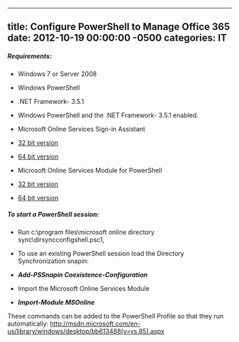 ﻿---

title:  Configure PowerShell to Manage Office 365
date:   2012-10-19 00:00:00 -0500
categories: IT
---






<h5 id="O365PowerShellDirSyncKB-Requirements">Requirements:</h5>

- Windows 7 or Server 2008
- Windows PowerShell
- .NET Framework- 3.5.1
- Windows PowerShell and the .NET Framework- 3.5.1 enabled.
- Microsoft Online Services Sign-in Assistant

- <a href="http://go.microsoft.com/fwlink/p/?linkid=236299" rel="nofollow">32 bit version</a>
- <a href="http://go.microsoft.com/fwlink/p/?linkid=236300" rel="nofollow">64 bit version</a>


- Microsoft Online Services Module for PowerShell

- <a href="http://go.microsoft.com/fwlink/p/?linkid=236345" rel="nofollow">32 bit version</a>
- <a href="http://go.microsoft.com/fwlink/p/?linkid=236293" rel="nofollow">64 bit version</a>



<h5 id="O365PowerShellDirSyncKB-TostartaPowerShellsession">To start a PowerShell session:</h5>

- Run c:\program files\microsoft online directory sync\dirsyncconfigshell.psc1,
- To use an existing PowerShell session load the Directory Synchronization snapin:

- ***Add-PSSnapin Coexistence-Configuration***


- Import the Microsoft Online Services Module

- ***Import-Module MSOnline***



These commands can be added to the PowerShell Profile so that they run automatically:
<a href="http://msdn.microsoft.com/en-us/library/windows/desktop/bb613488(v=vs.85).aspx" rel="nofollow">http://msdn.microsoft.com/en-us/library/windows/desktop/bb613488(v=vs.85).aspx</a>


